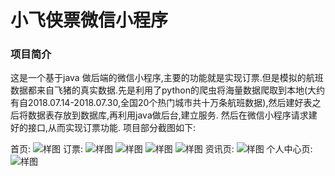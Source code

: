 # 小飞侠票微信小程序


### 项目简介

  这是一个基于java 做后端的微信小程序,主要的功能就是实现订票.但是模拟的航班数据都来自飞猪的真实数据.先是利用了python的爬虫将海量数据爬取到本地(大约有自2018.07.14-2018.07.30,全国20个热门城市共十万条航班数据),然后建好表之后将数据表存放到数据库,再利用java做后台,建立服务.
  然后在微信小程序请求建好的接口,从而实现订票功能.
  项目部分截图如下:

   首页:
  ![样图](https://i.loli.net/2018/10/25/5bd189d18b0dd.png "demo")
   订票:
  ![样图](https://i.loli.net/2018/10/25/5bd18a520b625.png "demo")
  ![样图](https://i.loli.net/2018/10/25/5bd18a6f4dc8b.png "demo")
  ![样图](https://i.loli.net/2018/10/25/5bd18a8733ad3.png "demo")
  ![样图](https://i.loli.net/2018/10/25/5bd18a9a68f12.png "demo")
   资讯页:
  ![样图](https://i.loli.net/2018/10/25/5bd18aceab473.png "demo")
   个人中心页:
  ![样图](https://i.loli.net/2018/10/25/5bd18ae224e36.png "demo")
